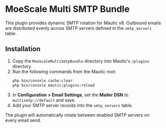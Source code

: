 # MoeScale Multi SMTP Bundle

This plugin provides dynamic SMTP rotation for Mautic v6. Outbound emails are distributed evenly across SMTP servers defined in the `smtp_servers` table.

## Installation
1. Copy the `MoeScaleMultiSmtpBundle` directory into Mautic's `/plugins` directory.
2. Run the following commands from the Mautic root:
   ```bash
   php bin/console cache:clear
   php bin/console mautic:plugins:reload
   ```
3. In **Configuration > Email Settings**, set the **Mailer DSN** to `multismtp://default` and save.
4. Add your SMTP server records into the `smtp_servers` table.

The plugin will automatically rotate between enabled SMTP servers on every email send.
